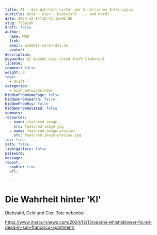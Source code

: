 ```yaml
---
title: AI - die Wahrheit hinter der künstlichen Intelligenz
subtitle: Geld - Gier - Diebstahl  ... und Mord?
date: 2024-12-14T10:43:15+01:00
slug: 756a28b
draft: false
author:
  name: WWD
  link: 
  email: wwd@wir-waren-das.de
  avatar:
description:
keywords: AI OpenAI Gier Greed Theft Diebstahl
license:
comment: false
weight: 0
tags:
  - draft
categories:
  - Sich_entwickelndes
hiddenFromHomePage: false
hiddenFromSearch: false
hiddenFromRss: false
hiddenFromRelated: false
summary:
resources:
  - name: featured-image
    src: featured-image.jpg
  - name: featured-image-preview
    src: featured-image-preview.jpg
toc: true
math: false
lightgallery: false
password:
message:
repost:
  enable: true
  url:

---
```

<!--more-->
# Die Wahrheit hinter 'KI'

Diebstahl, Geld und Gier. Tote nebenbei.

https://www.mercurynews.com/2024/12/13/openai-whistleblower-found-dead-in-san-francisco-apartment/

